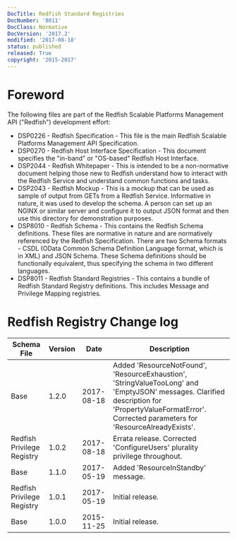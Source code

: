 ```yaml
---
DocTitle: Redfish Standard Registries
DocNumber: '8011'
DocClass: Normative
DocVersion: '2017.2'
modified: '2017-08-18'
status: published
released: True
copyright: '2015-2017'
---
```

# Foreword

The following files are part of the Redfish Scalable Platforms Management API ("Redfish") development effort:

* DSP0226 - Redfish Specification - This file is the main Redfish Scalable Platforms Management API Specification.
* DSP0270 - Redfish Host Interface Specification - This document specifies the "in-band" or "OS-based" Redfish Host Interface. 
* DSP2044 - Redfish Whitepaper - This is intended to be a non-normative document helping those new to Redfish understand how to interact with the Redfish Service and understand common functions and tasks.
* DSP2043 - Redfish Mockup - This is a mockup that can be used as sample of output from GETs from a Redfish Service.  Informative in nature, it was used to develop the schema.  A person can set up an NGINX or similar server and configure it to output JSON format and then use this directory for demonstration purposes.
* DSP8010 - Redfish Schema - This contains the Redfish Schema definitions.  These files are normative in nature and are normatively referenced by the Redfish Specification.  There are two Schema formats - CSDL (OData Common Schema Definition Language format, which is in XML) and JSON Schema.  These Schema definitions should be functionally equivalent, thus specifying the schema in two different languages.
* DSP8011 - Redfish Standard Registries - This contains a bundle of Redfish Standard Registry definitions.  This includes Message and Privilege Mapping registries.


# Redfish Registry Change log

| Schema File | Version | Date      | Description     |
| ---         | ---     | ---       | ---             |
| Base | 1.2.0 | 2017-08-18 | Added 'ResourceNotFound', 'ResourceExhaustion', 'StringValueTooLong' and 'EmptyJSON' messages. Clarified description for 'PropertyValueFormatError'.  Corrected parameters for 'ResourceAlreadyExists'. |
| Redfish Privilege Registry | 1.0.2 | 2017-08-18 | Errata release.  Corrected 'ConfigureUsers' plurality privilege throughout. |
| Base | 1.1.0 | 2017-05-19 | Added 'ResourceInStandby' message. |
| Redfish Privilege Registry | 1.0.1 | 2017-05-19 | Initial release. |
| Base | 1.0.0 | 2015-11-25 | Initial release. |
